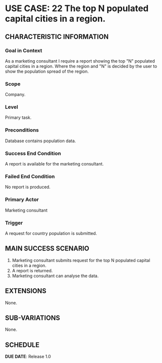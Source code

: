 # USE CASE: 22 The top N populated capital cities in a region.

## CHARACTERISTIC INFORMATION

### Goal in Context

As a marketing consultant I require a report showing the top "N" populated capital cities in a region. Where the region and "N" is decided by the user to show the population spread of the region.

### Scope

Company.

### Level

Primary task.

### Preconditions

Database contains population data.

### Success End Condition

A report is available for the marketing consultant.

### Failed End Condition

No report is produced.

### Primary Actor

Marketing consultant

### Trigger

A request for country population is submitted.

## MAIN SUCCESS SCENARIO

1. Marketing consultant submits request for the top N populated capital cities in a region.
2. A report is returned.
3. Marketing consultant can analyse the data.

## EXTENSIONS

None.

## SUB-VARIATIONS

None.

## SCHEDULE

**DUE DATE**: Release 1.0